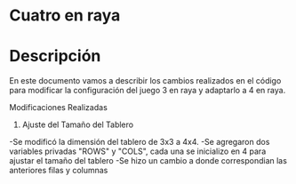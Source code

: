 #                      Cuatro en raya

# Descripción
En este documento vamos a describir los cambios realizados en el código para modificar la configuración del juego 3 en raya y adaptarlo a 4 en raya.

Modificaciones Realizadas

1. Ajuste del Tamaño del Tablero

-Se modificó la dimensión del tablero de 3x3 a 4x4.
-Se agregaron dos variables privadas "ROWS" y "COLS", cada una se inicializo en 4 para ajustar el tamaño del tablero
-Se hizo un cambio a donde correspondian las anteriores filas y columnas 
